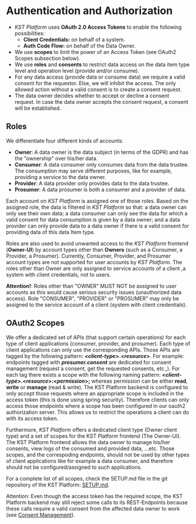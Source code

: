 # Authentication and Authorization

- _KST Platform_ uses  **OAuth 2.0 Access Tokens** to enable the following possibilities:  
  - **Client Credentials:** on behalf of a system.
  - **Auth Code Flow:** on behalf of the Data Owner.
- We use  **scopes** to limit the power of an Access Token (see OAuth2 Scopes subsection below).
- We use  **roles**  and  **consents** to restrict data access on the data item type level and operation level (provide and/or consume).
- For any data access (provide data or consume data) we require a valid consent for the requestor. Else, we will inhibit the access. The only allowed action without a valid consent is to create a consent request.
- The  data owner  decides whether to accept or decline a consent request. In case the data owner accepts the consent request, a consent will be established.

## Roles

We differentiate four different kinds of accounts:

- **Owner**: A data owner is the data subject (in terms of the GDPR) and has the "ownership" over his/her data.
- **Consumer**:  A data consumer  only consumes data from the data trustee. The consumption may serve different purposes, like for example, providing a service to the data owner.
- **Provider**:  A data provider only provides data to the data trustee.
- **Prosumer**: A data prosumer is both a consumer and a provider of data.

Each account on  _KST Platform_  is assigned one of those roles. Based on the assigned role, the data is filtered in  _KST Platform_ so that: a data owner can only see their own data; a data consumer can only see the data for which a valid consent for data consumption is given by a data owner; and a data provider can only provide data to a data owner if there is a valid consent for providing data of this data Item type.

Roles are also used to avoid unwanted access to the  _KST Platform_ frontend (**Owner-UI**)  by account types other than  **Owners** (such as a Consumer, a Provider, a Prosumer).  Currently, Consumer, Provider, and Prosumer account types are not supported for user accounts by  _KST Platform._ The roles other than Owner are only assigned to service accounts of a client ,a system with client credentials, not to users.  

**Attention!**: Roles other than "OWNER" MUST NOT be assigned to user accounts as this would cause serious security issues (unauthorized data access). Role "CONSUMER", "PROVIDER" or "PROSUMER" may only be assigned to the service account of a client (system with client credentials).

## OAuth2 Scopes

We offer a dedicated set of APIs (that support certain operations) for each type of client applications (consumer, provider, and prosumer). Each type of client applications can only use the corresponding APIs. Those APIs are tagged by the following pattern:  **<_client-type_>.<_resource_>**. For example: endpoints tagged with **_prosumer.consent_**  are dedicated for consent management (request a consent, get the requested consents, etc.,). For each tag there exists a scope with the following naming pattern:  **<_client-type_>.<_resource_>:<_permission_>;** whereas permission can be either  **read**,  **write** or  **manage** (read & write). The KST Platform backend is configured to only accept those requests where an appropriate scope is included in the access token (this is done using spring security). Therefore clients can only access those endpoints where a scope has been configured in our oauth2 authorization server. This allows us to restrict the operations a client can do with its access token.

Furthermore,  _KST Platform_  offers a dedicated client type (Owner client type) and a set of scopes for the KST Platform frontend (The Owner-UI). The KST Platform frontend allows the data owner to manage his/her consents, view logs of the consumed and provided data, ...etc. Those scopes, and the correspoding endpoints, should not be used by other types of client applications like for example a data consumer, and therefore should not be configured/assigned to such applications.

For a complete list of all scopes, check the SETUP.md file in the git repository of the KST Platform: [SETUP.md](<https://github.com/Fraunhofer-IESE/KickStartTrustee/blob/main/src/kst-platform/docs/SETUP.md>).

Attention: Even though the access token has the required scope, the KST Platform backend may still reject some calls to its REST-Endpoints because these calls require a valid consent from the affected data owner to work (see [Consent Management](<../Consent Management/>)).
